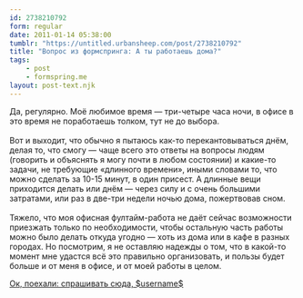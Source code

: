 ```yaml
---
id: 2738210792
form: regular
date: 2011-01-14 05:38:00
tumblr: "https://untitled.urbansheep.com/post/2738210792"
title: "Вопрос из формспринга: А ты работаешь дома?"
tags:
    - post
    - formspring.me
layout: post-text.njk
---
```


<p class="formspringmeAnswer">Да, регулярно. Моё любимое время — три-четыре часа ночи, в офисе в это время не поработаешь толком, тут не до выбора.<br/><br/>
Вот и выходит, что обычно я пытаюсь как-то перекантовываться днём, делая то, что смогу — чаще всего это ответы на вопросы людям (говорить и объяснять я могу почти в любом состоянии) и какие-то задачи, не требующие «длинного времени», иными словами то, что можно сделать за 10-15 минут, в один присест. А длинные вещи приходится делать или днём — через силу и с очень большими затратами, или раз в две-три недели ночью дома, пожертвовав сном.<br/><br/>
Тяжело, что моя офисная фултайм-работа не даёт сейчас возможности приезжать только по необходимости, чтобы остальную часть работы можно было делать откуда угодно — хоть из дома или в кафе в разных городах. Но посмотрим, я не оставляю надежды о том, что в какой-то момент мне удастся всё это правильно организовать, и пользы будет больше и от меня в офисе, и от моей работы в целом.</p>

<p class="formspringmeFooter">
    <a href="http://formspring.me/urbansheep?utm_medium=social&amp;utm_source=tumblr&amp;utm_campaign=shareanswer">Ок, поехали: спрашивать сюда, $username$</a>
</p>


